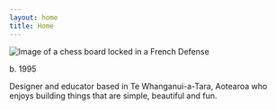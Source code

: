 ```yaml
---
layout: home
title: Home
---
```


![Image of a chess board locked in a French Defense](/media/frenchdefense.png)

b. 1995

Designer and educator based in Te Whanganui-a-Tara, Aotearoa who enjoys building things that are simple, beautiful and fun.


